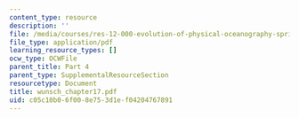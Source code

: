 ```yaml
---
content_type: resource
description: ''
file: /media/courses/res-12-000-evolution-of-physical-oceanography-spring-2007/c05c10b06f008e753d1ef04204767891_wunsch_chapter17.pdf
file_type: application/pdf
learning_resource_types: []
ocw_type: OCWFile
parent_title: Part 4
parent_type: SupplementalResourceSection
resourcetype: Document
title: wunsch_chapter17.pdf
uid: c05c10b0-6f00-8e75-3d1e-f04204767891
---
```

